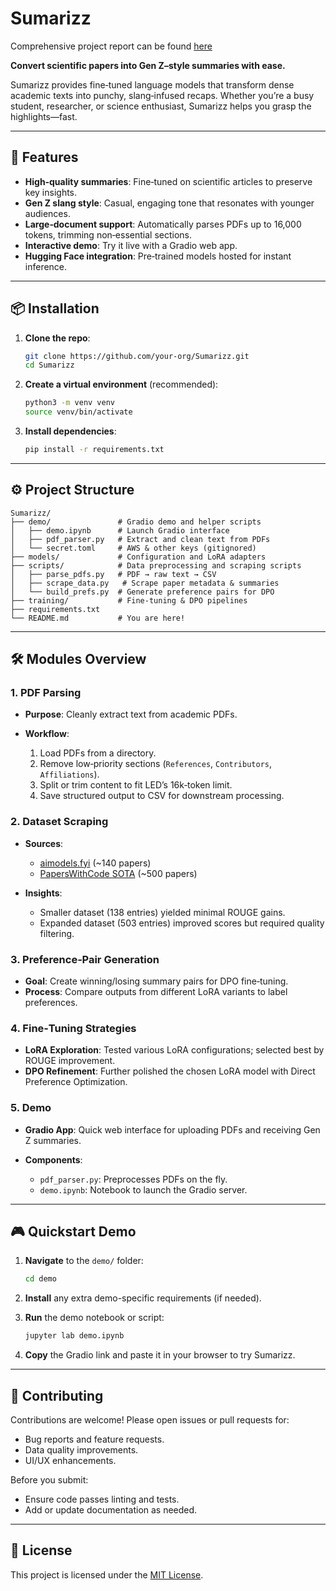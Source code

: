 # Sumarizz

Comprehensive project report can be found [here](https://docs.google.com/document/d/1J9SLABuK7BQJpB9im6jp0KQTjX2i5o1-t7ichxiPjig/edit?usp=sharing)

**Convert scientific papers into Gen Z–style summaries with ease.**

Sumarizz provides fine‑tuned language models that transform dense academic texts into punchy, slang‑infused recaps. Whether you’re a busy student, researcher, or science enthusiast, Sumarizz helps you grasp the highlights—fast.

---

## 🚀 Features

* **High‑quality summaries**: Fine‑tuned on scientific articles to preserve key insights.
* **Gen Z slang style**: Casual, engaging tone that resonates with younger audiences.
* **Large‑document support**: Automatically parses PDFs up to 16,000 tokens, trimming non‑essential sections.
* **Interactive demo**: Try it live with a Gradio web app.
* **Hugging Face integration**: Pre‑trained models hosted for instant inference.

---

## 📦 Installation

1. **Clone the repo**:

   ```bash
   git clone https://github.com/your-org/Sumarizz.git
   cd Sumarizz
   ```

2. **Create a virtual environment** (recommended):

   ```bash
   python3 -m venv venv
   source venv/bin/activate
   ```

3. **Install dependencies**:

   ```bash
   pip install -r requirements.txt
   ```

---

## ⚙️ Project Structure

```
Sumarizz/
├── demo/               # Gradio demo and helper scripts
│   ├── demo.ipynb      # Launch Gradio interface
│   ├── pdf_parser.py   # Extract and clean text from PDFs
│   └── secret.toml     # AWS & other keys (gitignored)
├── models/             # Configuration and LoRA adapters
├── scripts/            # Data preprocessing and scraping scripts
│   ├── parse_pdfs.py   # PDF → raw text → CSV
│   ├── scrape_data.py   # Scrape paper metadata & summaries
│   └── build_prefs.py  # Generate preference pairs for DPO
├── training/           # Fine‑tuning & DPO pipelines
├── requirements.txt
└── README.md           # You are here!
```

---

## 🛠️ Modules Overview

### 1. PDF Parsing

* **Purpose**: Cleanly extract text from academic PDFs.
* **Workflow**:

  1. Load PDFs from a directory.
  2. Remove low‑priority sections (`References`, `Contributors`, `Affiliations`).
  3. Split or trim content to fit LED’s 16k‑token limit.
  4. Save structured output to CSV for downstream processing.

### 2. Dataset Scraping

* **Sources**:

  * [aimodels.fyi](https://aimodels.fyi/) (\~140 papers)
  * [PapersWithCode SOTA](https://paperswithcode.com/) (\~500 papers)
* **Insights**:

  * Smaller dataset (138 entries) yielded minimal ROUGE gains.
  * Expanded dataset (503 entries) improved scores but required quality filtering.

### 3. Preference‑Pair Generation

* **Goal**: Create winning/losing summary pairs for DPO fine‑tuning.
* **Process**: Compare outputs from different LoRA variants to label preferences.

### 4. Fine‑Tuning Strategies

* **LoRA Exploration**: Tested various LoRA configurations; selected best by ROUGE improvement.
* **DPO Refinement**: Further polished the chosen LoRA model with Direct Preference Optimization.

### 5. Demo

* **Gradio App**: Quick web interface for uploading PDFs and receiving Gen Z summaries.
* **Components**:

  * `pdf_parser.py`: Preprocesses PDFs on the fly.
  * `demo.ipynb`: Notebook to launch the Gradio server.

---

## 🎮 Quickstart Demo

1. **Navigate** to the `demo/` folder:

   ```bash
   cd demo
   ```
2. **Install** any extra demo-specific requirements (if needed).
3. **Run** the demo notebook or script:

   ```bash
   jupyter lab demo.ipynb
   ```
4. **Copy** the Gradio link and paste it in your browser to try Sumarizz.

---

## 🤝 Contributing

Contributions are welcome! Please open issues or pull requests for:

* Bug reports and feature requests.
* Data quality improvements.
* UI/UX enhancements.

Before you submit:

* Ensure code passes linting and tests.
* Add or update documentation as needed.

---

## 📜 License

This project is licensed under the [MIT License](LICENSE).

